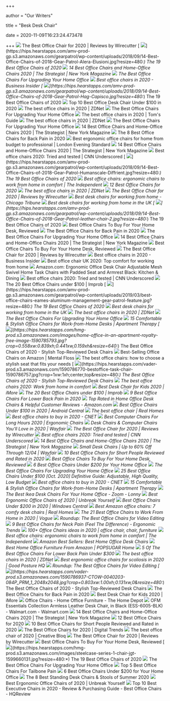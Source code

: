 +++
        
author = "Our Writers"
        
title = "Besk Desk Chair"
        
date = 2020-11-09T16:23:24.473478
        
+++
[ ![](https://cdn.thewirecutter.com/wp-content/media/2020/09/officechairs-2048px-9607.jpg?auto=webp&crop=1.91:1&width=1200)](https://cdn.thewirecutter.com/wp-content/media/2020/09/officechairs-2048px-9607.jpg?auto=webp&crop=1.91:1&width=1200) The Best Office Chair for 2020 | Reviews by Wirecutter
[ ![](https://hips.hearstapps.com/amv-prod-gp.s3.amazonaws.com/gearpatrol/wp-content/uploads/2018/09/14-Best-Office-Chairs-of-2018-Gear-Patrol-Alera-Elusioni.jpg?resize=480:*)](https://hips.hearstapps.com/amv-prod-gp.s3.amazonaws.com/gearpatrol/wp-content/uploads/2018/09/14-Best-Office-Chairs-of-2018-Gear-Patrol-Alera-Elusioni.jpg?resize=480:*) The 19 Best Office Chairs of 2020
[ ![](https://pyxis.nymag.com/v1/imgs/fdc/3a6/86a7075e3525ef1c07994401e3cd530a78-amazon-basics-exec-chair.rsquare.w600.jpg)](https://pyxis.nymag.com/v1/imgs/fdc/3a6/86a7075e3525ef1c07994401e3cd530a78-amazon-basics-exec-chair.rsquare.w600.jpg) 14 Best Office Chairs and Home-Office Chairs 2020 | The Strategist | New  York Magazine
[ ![](https://specials-images.forbesimg.com/imageserve/5eea485bdb3b680006a1e736/960x0.jpg?cropX1=0&cropX2=800&cropY1=233&cropY2=766)](https://specials-images.forbesimg.com/imageserve/5eea485bdb3b680006a1e736/960x0.jpg?cropX1=0&cropX2=800&cropY1=233&cropY2=766) The Best Office Chairs For Upgrading Your Home Office
[ ![](https://i.insider.com/5e6ff846c485400dac21a626?width=1100&format=jpeg&auto=webp)](https://i.insider.com/5e6ff846c485400dac21a626?width=1100&format=jpeg&auto=webp) Best office chairs in 2020 - Business Insider
[ ![](https://hips.hearstapps.com/amv-prod-gp.s3.amazonaws.com/gearpatrol/wp-content/uploads/2018/09/14-Best-Office-Chairs-of-2018-Gear-Patrol-Hag-Capisco.jpg?resize=480:*)](https://hips.hearstapps.com/amv-prod-gp.s3.amazonaws.com/gearpatrol/wp-content/uploads/2018/09/14-Best-Office-Chairs-of-2018-Gear-Patrol-Hag-Capisco.jpg?resize=480:*) The 19 Best Office Chairs of 2020
[ ![](https://theluxurychairs.com/wp-content/uploads/2019/02/best-office-chair-under-100.jpg)](https://theluxurychairs.com/wp-content/uploads/2019/02/best-office-chair-under-100.jpg) Top 10 Best Office Desk Chair Under $100 in 2020
[ ![](https://zdnet2.cbsistatic.com/hub/i/r/2020/01/17/57f6916a-6938-461c-9f47-47e1c9a8b026/resize/1200xauto/191af73e14cde0e61f8c92c29cefb2ee/office-chair-3.jpg)](https://zdnet2.cbsistatic.com/hub/i/r/2020/01/17/57f6916a-6938-461c-9f47-47e1c9a8b026/resize/1200xauto/191af73e14cde0e61f8c92c29cefb2ee/office-chair-3.jpg) The best office chairs in 2020 | ZDNet
[ ![](https://specials-images.forbesimg.com/imageserve/5f2041d9f3e9ed38e19894af/0x800.jpg?fit=scale)](https://specials-images.forbesimg.com/imageserve/5f2041d9f3e9ed38e19894af/0x800.jpg?fit=scale) The Best Office Chairs For Upgrading Your Home Office
[ ![](https://cdn.mos.cms.futurecdn.net/chg3AGHkpwVFcZeK26TKuA-1200-80.jpg)](https://cdn.mos.cms.futurecdn.net/chg3AGHkpwVFcZeK26TKuA-1200-80.jpg) The best office chairs in 2020 | Tom's Guide
[ ![](https://zdnet4.cbsistatic.com/hub/i/2020/01/17/8231e246-714d-44bf-8b5e-bebdd66c1d83/office-chair-6.jpg)](https://zdnet4.cbsistatic.com/hub/i/2020/01/17/8231e246-714d-44bf-8b5e-bebdd66c1d83/office-chair-6.jpg) The best office chairs in 2020 | ZDNet
[ ![](https://specials-images.forbesimg.com/imageserve/5eea4d186ef66b0006115587/0x800.jpg?fit=scale)](https://specials-images.forbesimg.com/imageserve/5eea4d186ef66b0006115587/0x800.jpg?fit=scale) The Best Office Chairs For Upgrading Your Home Office
[ ![](https://pyxis.nymag.com/v1/imgs/742/d01/1fcb82626ad99af52e83ff3361fff50c73-sadie-big-and-tall-office-computer-chair.rsquare.w600.jpg)](https://pyxis.nymag.com/v1/imgs/742/d01/1fcb82626ad99af52e83ff3361fff50c73-sadie-big-and-tall-office-computer-chair.rsquare.w600.jpg) 14 Best Office Chairs and Home-Office Chairs 2020 | The Strategist | New  York Magazine
[ ![](https://www.thebalancesmb.com/thmb/9U3S19mn6KmviCa9emPCfbqumE0=/640x640/smart/filters:no_upscale()/717tpSVhAvL._SL1001_-5b5f3e8a46e0fb0050e83f91.jpg)](https://www.thebalancesmb.com/thmb/9U3S19mn6KmviCa9emPCfbqumE0=/640x640/smart/filters:no_upscale()/717tpSVhAvL._SL1001_-5b5f3e8a46e0fb0050e83f91.jpg) The 8 Best Office Chairs for Back Pain in 2020
[ ![](https://static.standard.co.uk/s3fs-public/thumbnails/image/2020/06/19/10/office-chairs.jpg)](https://static.standard.co.uk/s3fs-public/thumbnails/image/2020/06/19/10/office-chairs.jpg) Best ergonomic office chairs for home from budget to professional | London  Evening Standard
[ ![](https://pyxis.nymag.com/v1/imgs/61a/801/c0310140bb4b4ded27a02d48d2ecc677ef.rdeep-vertical.w245.jpg)](https://pyxis.nymag.com/v1/imgs/61a/801/c0310140bb4b4ded27a02d48d2ecc677ef.rdeep-vertical.w245.jpg) 14 Best Office Chairs and Home-Office Chairs 2020 | The Strategist | New  York Magazine
[ ![](https://cdn.cnn.com/cnnnext/dam/assets/200715110054-underscored-best-office-chair-everything-else-1-medium-plus-169.jpg)](https://cdn.cnn.com/cnnnext/dam/assets/200715110054-underscored-best-office-chair-everything-else-1-medium-plus-169.jpg) Best office chairs 2020: Tried and tested | CNN Underscored
[ ![](https://hips.hearstapps.com/amv-prod-gp.s3.amazonaws.com/gearpatrol/wp-content/uploads/2018/09/14-Best-Office-Chairs-of-2018-Gear-Patrol-Humanscale-Diffrient.jpg?resize=480:*)](https://hips.hearstapps.com/amv-prod-gp.s3.amazonaws.com/gearpatrol/wp-content/uploads/2018/09/14-Best-Office-Chairs-of-2018-Gear-Patrol-Humanscale-Diffrient.jpg?resize=480:*) The 19 Best Office Chairs of 2020
[ ![](https://static.independent.co.uk/s3fs-public/thumbnails/image/2020/03/16/16/best-ergonomic-office-chairs-indybest.jpg?width=1200)](https://static.independent.co.uk/s3fs-public/thumbnails/image/2020/03/16/16/best-ergonomic-office-chairs-indybest.jpg?width=1200) Best office chairs: ergonomic chairs to work from home in comfort | The  Independent
[ ![](https://www.btod.com/blog/wp-content/uploads/2019/02/embody-hm.jpg)](https://www.btod.com/blog/wp-content/uploads/2019/02/embody-hm.jpg) 12 Best Office Chairs for 2020
[ ![](https://zdnet3.cbsistatic.com/hub/i/2020/01/17/97604558-3c0e-41f2-b7eb-8ee71528cc97/office-chair-7.jpg)](https://zdnet3.cbsistatic.com/hub/i/2020/01/17/97604558-3c0e-41f2-b7eb-8ee71528cc97/office-chair-7.jpg) The best office chairs in 2020 | ZDNet
[ ![](https://cdn.thewirecutter.com/wp-content/media/2020/09/officechairs-2048px-5983.jpg?auto=webp&quality=75&width=1024)](https://cdn.thewirecutter.com/wp-content/media/2020/09/officechairs-2048px-5983.jpg?auto=webp&quality=75&width=1024) The Best Office Chair for 2020 | Reviews by Wirecutter
[ ![](https://www.chicagotribune.com/resizer/UKsyLvSyT0gHhAssGfnSo8NfiCs=/415x233/top/arc-anglerfish-arc2-prod-tronc.s3.amazonaws.com/public/H745AOXIVFHCFEYJKZH2TJL23Q.jpg)](https://www.chicagotribune.com/resizer/UKsyLvSyT0gHhAssGfnSo8NfiCs=/415x233/top/arc-anglerfish-arc2-prod-tronc.s3.amazonaws.com/public/H745AOXIVFHCFEYJKZH2TJL23Q.jpg) Best desk chairs for working from home - Chicago Tribune
[ ![](https://blueprint-api-production.s3.amazonaws.com/uploads/card/image/1252226/299b3279-7885-4cf2-a87d-5e427946f84d.png)](https://blueprint-api-production.s3.amazonaws.com/uploads/card/image/1252226/299b3279-7885-4cf2-a87d-5e427946f84d.png) Best desk chairs for working from home in the UK
[ ![](https://hips.hearstapps.com/amv-prod-gp.s3.amazonaws.com/gearpatrol/wp-content/uploads/2018/09/14-Best-Office-Chairs-of-2018-Gear-Patrol-leather-chair-2.jpg?resize=480:*)](https://hips.hearstapps.com/amv-prod-gp.s3.amazonaws.com/gearpatrol/wp-content/uploads/2018/09/14-Best-Office-Chairs-of-2018-Gear-Patrol-leather-chair-2.jpg?resize=480:*) The 19 Best Office Chairs of 2020
[ ![](https://www.refinery29.com/images/10012022.png?format=webp&width=720&height=720&quality=85)](https://www.refinery29.com/images/10012022.png?format=webp&width=720&height=720&quality=85) Best Office Chairs To Buy For Your Home Desk, Reviewed
[ ![](https://www.spineuniverse.com/sites/default/files/wysiwyg_imageupload/49571/2020/06/01/aeron.jpg)](https://www.spineuniverse.com/sites/default/files/wysiwyg_imageupload/49571/2020/06/01/aeron.jpg) The Best Office Chairs for Back Pain in 2020
[ ![](https://specials-images.forbesimg.com/imageserve/5f20407e18e24c071bd3f742/960x0.jpg?cropX1=0&cropX2=800&cropY1=0&cropY2=800)](https://specials-images.forbesimg.com/imageserve/5f20407e18e24c071bd3f742/960x0.jpg?cropX1=0&cropX2=800&cropY1=0&cropY2=800) The Best Office Chairs For Upgrading Your Home Office
[ ![](https://pyxis.nymag.com/v1/imgs/792/f64/1e520ffe663f911427a2b10a6a0f6eb585-amazonbasics-classic-mid-back-mesh-swive.rsquare.w600.jpg)](https://pyxis.nymag.com/v1/imgs/792/f64/1e520ffe663f911427a2b10a6a0f6eb585-amazonbasics-classic-mid-back-mesh-swive.rsquare.w600.jpg) 14 Best Office Chairs and Home-Office Chairs 2020 | The Strategist | New  York Magazine
[ ![](https://www.refinery29.com/images/9965487.jpg?format=webp&width=720&height=720&quality=85)](https://www.refinery29.com/images/9965487.jpg?format=webp&width=720&height=720&quality=85) Best Office Chairs To Buy For Your Home Desk, Reviewed
[ ![](https://d1b5h9psu9yexj.cloudfront.net/5707/Herman-Miller-Aeron_20180409-135854_full.jpg)](https://d1b5h9psu9yexj.cloudfront.net/5707/Herman-Miller-Aeron_20180409-135854_full.jpg) The Best Office Chair for 2020 | Reviews by Wirecutter
[ ![](https://i.insider.com/5e6ff782c485400dfe21b0f2?width=1136&format=jpeg)](https://i.insider.com/5e6ff782c485400dfe21b0f2?width=1136&format=jpeg) Best office chairs in 2020 - Business Insider
[ ![](https://www.shortlist.com/media/imager/201910/40461-posts.article_md.jpg)](https://www.shortlist.com/media/imager/201910/40461-posts.article_md.jpg) Best office chair UK 2020: Top comfort for working from home
[ ![](https://images-na.ssl-images-amazon.com/images/I/71GaYIEzdQL._AC_SX522_.jpg)](https://images-na.ssl-images-amazon.com/images/I/71GaYIEzdQL._AC_SX522_.jpg) Amazon.com: Ergonomic Office Desk Chair Adjustable Mesh Swivel Home Task  Chairs with Padded Seat and Armrest Black: Kitchen & Dining
[ ![](https://cdn.cnn.com/cnnnext/dam/assets/200715110025-underscored-best-office-chair-everything-else-2-live-video.jpg)](https://cdn.cnn.com/cnnnext/dam/assets/200715110025-underscored-best-office-chair-everything-else-2-live-video.jpg) Best office chairs 2020: Tried and tested | CNN Underscored
[ ![](https://cdn.improb.com/wp-content/uploads/2019/07/best-office-chairs-under-100.jpg)](https://cdn.improb.com/wp-content/uploads/2019/07/best-office-chairs-under-100.jpg) The 20 Best Office Chairs under $100 | Improb
[ ![](https://hips.hearstapps.com/amv-prod-gp.s3.amazonaws.com/gearpatrol/wp-content/uploads/2019/03/best-office-chairs-eames-aluminum-management-gear-patrol-feature.jpg?resize=480:*)](https://hips.hearstapps.com/amv-prod-gp.s3.amazonaws.com/gearpatrol/wp-content/uploads/2019/03/best-office-chairs-eames-aluminum-management-gear-patrol-feature.jpg?resize=480:*) The 19 Best Office Chairs of 2020
[ ![](https://blueprint-api-production.s3.amazonaws.com/uploads/card/image/1252230/8bb0e864-d4db-4b42-bbaa-84dcd7072071.png)](https://blueprint-api-production.s3.amazonaws.com/uploads/card/image/1252230/8bb0e864-d4db-4b42-bbaa-84dcd7072071.png) Best desk chairs for working from home in the UK
[ ![](https://zdnet4.cbsistatic.com/hub/i/r/2020/01/17/5a3e28b6-25e0-42f9-841a-c92fd9e577c3/resize/1200xauto/280a61d8d0585c77e9911cb58df84203/office-chair-5.jpg)](https://zdnet4.cbsistatic.com/hub/i/r/2020/01/17/5a3e28b6-25e0-42f9-841a-c92fd9e577c3/resize/1200xauto/280a61d8d0585c77e9911cb58df84203/office-chair-5.jpg) The best office chairs in 2020 | ZDNet
[ ![](https://specials-images.forbesimg.com/imageserve/5eea4a651b50250006e83c78/960x0.jpg?fit=scale)](https://specials-images.forbesimg.com/imageserve/5eea4a651b50250006e83c78/960x0.jpg?fit=scale) The Best Office Chairs For Upgrading Your Home Office
[ ![](https://cdn.apartmenttherapy.info/image/upload/f_auto,q_auto:eco,w_730/at%2Fproduct%20listing%2Felenora-conference-chair-allmodern)](https://cdn.apartmenttherapy.info/image/upload/f_auto,q_auto:eco,w_730/at%2Fproduct%20listing%2Felenora-conference-chair-allmodern) 15 Comfortable & Stylish Office Chairs for Work-from-Home Desks | Apartment  Therapy
[ ![](https://hips.hearstapps.com/hmg-prod.s3.amazonaws.com/images/home-office-in-an-apartment-royalty-free-image-1590785793.jpg?crop=0.558xw:0.839xh;0.441xw,0.159xh&resize=640:*)](https://hips.hearstapps.com/hmg-prod.s3.amazonaws.com/images/home-office-in-an-apartment-royalty-free-image-1590785793.jpg?crop=0.558xw:0.839xh;0.441xw,0.159xh&resize=640:*) The Best Office Chairs of 2020 - Stylish Top-Reviewed Desk Chairs
[ ![](https://images2.minutemediacdn.com/image/upload/c_crop,h_560,w_1000,x_0,y_377/f_auto,q_auto,w_1100/v1584592132/shape/mentalfloss/620796_amazonfurmax.jpg)](https://images2.minutemediacdn.com/image/upload/c_crop,h_560,w_1000,x_0,y_377/f_auto,q_auto,w_1100/v1584592132/shape/mentalfloss/620796_amazonfurmax.jpg) Best-Selling Office Chairs on Amazon | Mental Floss
[ ![](https://www.telegraph.co.uk/content/dam/interiors/2017/03/08/chair1_trans_NvBQzQNjv4BqqVzuuqpFlyLIwiB6NTmJwfSVWeZ_vEN7c6bHu2jJnT8.jpg?impolicy=logo-overlay)](https://www.telegraph.co.uk/content/dam/interiors/2017/03/08/chair1_trans_NvBQzQNjv4BqqVzuuqpFlyLIwiB6NTmJwfSVWeZ_vEN7c6bHu2jJnT8.jpg?impolicy=logo-overlay) The best office chairs: how to choose a stylish seat that fits your needs
[ ![](https://hips.hearstapps.com/vader-prod.s3.amazonaws.com/1590786770-bestoffice-task-chair-1590786757.jpg?crop=1xw:1xh;center,top&resize=480:*)](https://hips.hearstapps.com/vader-prod.s3.amazonaws.com/1590786770-bestoffice-task-chair-1590786757.jpg?crop=1xw:1xh;center,top&resize=480:*) The Best Office Chairs of 2020 - Stylish Top-Reviewed Desk Chairs
[ ![](https://cdn.pocket-lint.com/r/s/1200x/assets/images/152193-smart-home-buyer-s-guide-the-best-office-chairs-for-2020-work-from-home-in-comfort-image1-izwthoq0ja.jpg)](https://cdn.pocket-lint.com/r/s/1200x/assets/images/152193-smart-home-buyer-s-guide-the-best-office-chairs-for-2020-work-from-home-in-comfort-image1-izwthoq0ja.jpg) The best office chairs 2020: Work from home in comfort
[ ![](https://www.imore.com/sites/imore.com/files/field/image/2020/08/sitrite-kids-desk-chair-black.jpg)](https://www.imore.com/sites/imore.com/files/field/image/2020/08/sitrite-kids-desk-chair-black.jpg) Best Desk Chair for Kids 2020 | iMore
[ ![](https://cdn.improb.com/wp-content/uploads/2019/07/Homall-High-Back-Gaming-Office-Chair.jpg)](https://cdn.improb.com/wp-content/uploads/2019/07/Homall-High-Back-Gaming-Office-Chair.jpg) The 20 Best Office Chairs under $100 | Improb
[ ![](https://www.btod.com/blog/wp-content/uploads/2019/11/9-best-office-chairs-lower-back-pain-blog-header-1.jpg)](https://www.btod.com/blog/wp-content/uploads/2019/11/9-best-office-chairs-lower-back-pain-blog-header-1.jpg) 9 Best Office Chairs For Lower Back Pain in 2020
[ ![](https://m.media-amazon.com/images/I/71vbR3+AzaL._AC_SX500_SY500_.jpg)](https://m.media-amazon.com/images/I/71vbR3+AzaL._AC_SX500_SY500_.jpg) Top Rated in Home Office Desk Chairs & Helpful Customer Reviews - Amazon.com
[ ![](https://www.androidcentral.com/sites/androidcentral.com/files/article_images/2020/06/furmax-mid-back-office-task-chair.jpg)](https://www.androidcentral.com/sites/androidcentral.com/files/article_images/2020/06/furmax-mid-back-office-task-chair.jpg) Best Office Chairs Under $100 in 2020 | Android Central
[ ![](https://cdn.mos.cms.futurecdn.net/Aqec8axT6pfvTzHY4cDAiZ.jpg)](https://cdn.mos.cms.futurecdn.net/Aqec8axT6pfvTzHY4cDAiZ.jpg) The best office chair | Real Homes
[ ![](https://cnet2.cbsistatic.com/img/GRo-GylewM5N39e16q82prn8Gog=/940x528/2020/08/03/92e8293d-d387-4aa5-9494-f9f4038830ab/hbada.jpg)](https://cnet2.cbsistatic.com/img/GRo-GylewM5N39e16q82prn8Gog=/940x528/2020/08/03/92e8293d-d387-4aa5-9494-f9f4038830ab/hbada.jpg) Best office chairs to buy in 2020 - CNET
[ ![](https://www.accessoriesadviser.com/wp-content/uploads/2020/02/Computer-Chair-1.png)](https://www.accessoriesadviser.com/wp-content/uploads/2020/02/Computer-Chair-1.png) Best Computer Chairs For Long Hours 2020 | Ergonomic Chairs
[ ![](https://secure.img1-fg.wfcdn.com/im/04101391/resize-h600-w600%5Ecompr-r85/4148/4148964/Desk+Chairs.jpg)](https://secure.img1-fg.wfcdn.com/im/04101391/resize-h600-w600%5Ecompr-r85/4148/4148964/Desk+Chairs.jpg) Desk Chairs & Computer Chairs You'll Love in 2020 | Wayfair
[ ![](https://cdn.thewirecutter.com/wp-content/media/2020/09/officechairs-2048px-5974.jpg?auto=webp&quality=75&width=1024)](https://cdn.thewirecutter.com/wp-content/media/2020/09/officechairs-2048px-5974.jpg?auto=webp&quality=75&width=1024) The Best Office Chair for 2020 | Reviews by Wirecutter
[ ![](https://cdn.cnn.com/cnnnext/dam/assets/200715110040-underscored-best-office-chair-everything-else-3-live-video.jpg)](https://cdn.cnn.com/cnnnext/dam/assets/200715110040-underscored-best-office-chair-everything-else-3-live-video.jpg) Best office chairs 2020: Tried and tested | CNN Underscored
[ ![](https://pyxis.nymag.com/v1/imgs/154/4b0/5c27022840e2dbf6dfd9249b0e5470c626-essentials-high-back-executive-chair.rsquare.w600.jpg)](https://pyxis.nymag.com/v1/imgs/154/4b0/5c27022840e2dbf6dfd9249b0e5470c626-essentials-high-back-executive-chair.rsquare.w600.jpg) 14 Best Office Chairs and Home-Office Chairs 2020 | The Strategist | New  York Magazine
[ ![](https://secure.img1-fg.wfcdn.com/im/19583227/resize-h600-w600%5Ecompr-r85/4129/41293900/Small+Desk+Chairs.jpg)](https://secure.img1-fg.wfcdn.com/im/19583227/resize-h600-w600%5Ecompr-r85/4129/41293900/Small+Desk+Chairs.jpg) Small Desk Chairs | Up to 60% Off Through 12/04 | Wayfair
[ ![](https://www.theworkbuzz.com/wp-content/uploads/2020/02/amazonbasics-leather-mid-back-office-desk-chairs.jpg)](https://www.theworkbuzz.com/wp-content/uploads/2020/02/amazonbasics-leather-mid-back-office-desk-chairs.jpg) 10 Best Office Chairs for Short People Reviewed and Rated in 2020
[ ![](https://www.refinery29.com/images/10122332.png?format=pjpg&auto=webp&resize-filter=lanczos2&quality=50&sharpen=a3%2Cr3%2Ct0&optimize=low&width=960)](https://www.refinery29.com/images/10122332.png?format=pjpg&auto=webp&resize-filter=lanczos2&quality=50&sharpen=a3%2Cr3%2Ct0&optimize=low&width=960) Best Office Chairs To Buy For Your Home Desk, Reviewed
[ ![](https://www.firstforwomen.com/wp-content/uploads/sites/2/2019/03/7-best-home-office-chair-under-200-first-for-women-space-airgrid-chair.jpg?w=750)](https://www.firstforwomen.com/wp-content/uploads/sites/2/2019/03/7-best-home-office-chair-under-200-first-for-women-space-airgrid-chair.jpg?w=750) 6 Best Office Chairs Under $200 for Your Home Office
[ ![](https://specials-images.forbesimg.com/imageserve/5eea4983de3a2a0006fd09f2/960x0.jpg?fit=scale)](https://specials-images.forbesimg.com/imageserve/5eea4983de3a2a0006fd09f2/960x0.jpg?fit=scale) The Best Office Chairs For Upgrading Your Home Office
[ ![](https://ihomemag.com/wp-content/uploads/2018/06/Best-Office-Chairs-Under-100.jpg)](https://ihomemag.com/wp-content/uploads/2018/06/Best-Office-Chairs-Under-100.jpg) 25 Best Office Chairs Under $100 [Oct. 2020] Definitive Guide: Adjustable,  High Quality, Low Budget
[ ![](https://cnet2.cbsistatic.com/img/AKYSLXlg2jUlss0GNoSHx3KksUQ=/940x528/2020/08/03/598f46b1-6657-41a8-b15f-a447b24856c0/herman-miller.jpg)](https://cnet2.cbsistatic.com/img/AKYSLXlg2jUlss0GNoSHx3KksUQ=/940x528/2020/08/03/598f46b1-6657-41a8-b15f-a447b24856c0/herman-miller.jpg) Best office chairs to buy in 2020 - CNET
[ ![](https://cdn.apartmenttherapy.info/image/upload/f_auto,q_auto:eco,w_730/at%2Fstyle%2F2019-11%2FWorld_Market_Leander)](https://cdn.apartmenttherapy.info/image/upload/f_auto,q_auto:eco,w_730/at%2Fstyle%2F2019-11%2FWorld_Market_Leander) 15 Comfortable & Stylish Office Chairs for Work-from-Home Desks | Apartment  Therapy
[ ![](https://www2.pictures.lonny.com/mp/XHhsGOE4CDGx.jpg)](https://www2.pictures.lonny.com/mp/XHhsGOE4CDGx.jpg) The Best Ikea Desk Chairs For Your Home Office - Zoom - Lonny
[ ![](https://m.media-amazon.com/images/I/518YLQETYdL.jpg)](https://m.media-amazon.com/images/I/518YLQETYdL.jpg) Best Ergonomic Office Chairs of 2020 | Unbreak Yourself
[ ![](https://www.windowscentral.com/sites/wpcentral.com/files/field/image/2018/12/ikea-markus-png-01.png)](https://www.windowscentral.com/sites/wpcentral.com/files/field/image/2018/12/ikea-markus-png-01.png) Best Office Chairs Under $200 in 2020 | Windows Central
[ ![](https://cdn.mos.cms.futurecdn.net/g9ajrzd2y5Px5ya9LgZ6Mo.jpg)](https://cdn.mos.cms.futurecdn.net/g9ajrzd2y5Px5ya9LgZ6Mo.jpg) Best Amazon office chairs: 7 comfy desk chairs | Real Homes
[ ![](https://assets.vogue.com/photos/5ebb0a404be1835800d6863b/16:9/w_1600,c_limit/0512-VO-WELL37.02%20(1).jpg)](https://assets.vogue.com/photos/5ebb0a404be1835800d6863b/16:9/w_1600,c_limit/0512-VO-WELL37.02%20(1).jpg) The 21 Best Office Chairs to Work From Home in 2020 | Vogue
[ ![](https://s3.amazonaws.com/pbblogassets/uploads/2020/04/08113012/soh2o-1.jpg)](https://s3.amazonaws.com/pbblogassets/uploads/2020/04/08113012/soh2o-1.jpg) Roundup: The Best Office Chairs for Video Editing
[ ![](http://ergonomictrends.com/wp-content/uploads/2020/02/best-office-chairs-for-neck-pain.jpg)](http://ergonomictrends.com/wp-content/uploads/2020/02/best-office-chairs-for-neck-pain.jpg) 9 Best Office Chairs for Neck Pain (Feel The Difference) - Ergonomic Trends
[ ![](https://i.pinimg.com/236x/2e/a3/50/2ea350b41a25e9c5aaa7643340dc3127--comfortable-office-chair-best-office-chair.jpg)](https://i.pinimg.com/236x/2e/a3/50/2ea350b41a25e9c5aaa7643340dc3127--comfortable-office-chair-best-office-chair.jpg) 100+ Office Chairs ideas in 2020 | office chair, chair, furniture
[ ![](https://static.independent.co.uk/s3fs-public/thumbnails/image/2019/02/14/17/john-lewis-gerard.jpg?width=982&height=726)](https://static.independent.co.uk/s3fs-public/thumbnails/image/2019/02/14/17/john-lewis-gerard.jpg?width=982&height=726) Best office chairs: ergonomic chairs to work from home in comfort | The  Independent
[ ![](https://images-na.ssl-images-amazon.com/images/I/71ohGSWApfL._AC_UL200_SR200,200_.jpg)](https://images-na.ssl-images-amazon.com/images/I/71ohGSWApfL._AC_UL200_SR200,200_.jpg) Amazon Best Sellers: Best Home Office Desk Chairs
[ ![](https://media1.popsugar-assets.com/files/thumbor/jS3Ig0a4YQOaqG9MfzvEKAB0qXQ/fit-in/2048xorig/filters:format_auto-!!-:strip_icc-!!-/2019/02/26/022/n/1922794/2799a78f0c65473b_netimgTEfXYc/i/Elle-Decor-Giselle-Home-Office-Chair.jpg)](https://media1.popsugar-assets.com/files/thumbor/jS3Ig0a4YQOaqG9MfzvEKAB0qXQ/fit-in/2048xorig/filters:format_auto-!!-:strip_icc-!!-/2019/02/26/022/n/1922794/2799a78f0c65473b_netimgTEfXYc/i/Elle-Decor-Giselle-Home-Office-Chair.jpg) Best Home Office Furniture From Amazon | POPSUGAR Home
[ ![](https://cdn.paindoctor.com/wp-content/uploads/2018/01/serta-mid-back-office-chair.jpg)](https://cdn.paindoctor.com/wp-content/uploads/2018/01/serta-mid-back-office-chair.jpg) 5 Of The Best Office Chairs For Lower Back Pain Under $300
[ ![](https://zdnet4.cbsistatic.com/hub/i/2020/01/17/c0ad1bc6-1ebd-44b4-a35b-3f8aae0e3b21/office-chair-4.jpg)](https://zdnet4.cbsistatic.com/hub/i/2020/01/17/c0ad1bc6-1ebd-44b4-a35b-3f8aae0e3b21/office-chair-4.jpg) The best office chairs in 2020 | ZDNet
[ ![](https://www.goodposturehq.com/wp-content/uploads/2019/08/Ergonomic-Office-Chair-for-scoliosis.jpg)](https://www.goodposturehq.com/wp-content/uploads/2019/08/Ergonomic-Office-Chair-for-scoliosis.jpg) Best ergonomic office chairs for scoliosis in 2020 | Good Posture HQ
[ ![](https://s3.amazonaws.com/pbblogassets/uploads/2020/04/08114839/amazonbasicsize-1.jpg)](https://s3.amazonaws.com/pbblogassets/uploads/2020/04/08114839/amazonbasicsize-1.jpg) Roundup: The Best Office Chairs for Video Editing
[ ![](https://hips.hearstapps.com/vader-prod.s3.amazonaws.com/1590786937-CTOW-0040203-084P_PRM_1_2048x2048.jpg?crop=0.803xw:1.00xh;0.131xw,0&resize=480:*)](https://hips.hearstapps.com/vader-prod.s3.amazonaws.com/1590786937-CTOW-0040203-084P_PRM_1_2048x2048.jpg?crop=0.803xw:1.00xh;0.131xw,0&resize=480:*) The Best Office Chairs of 2020 - Stylish Top-Reviewed Desk Chairs
[ ![](https://www.spineuniverse.com/sites/default/files/wysiwyg_imageupload/49571/2020/06/01/tempurpedic.jpg)](https://www.spineuniverse.com/sites/default/files/wysiwyg_imageupload/49571/2020/06/01/tempurpedic.jpg) The Best Office Chairs for Back Pain in 2020
[ ![](https://www.imore.com/sites/imore.com/files/styles/large/public/field/image/2020/08/sitrite-kids-desk-chair-colors.jpg)](https://www.imore.com/sites/imore.com/files/styles/large/public/field/image/2020/08/sitrite-kids-desk-chair-colors.jpg) Best Desk Chair for Kids 2020 | iMore
[ ![](https://images.homedepot-static.com/productImages/11f6993d-5844-4f56-9be3-6124ea45fdd6/svn/walnut-brown-linon-home-decor-office-chairs-178403nat01u-64_400.jpg)](https://images.homedepot-static.com/productImages/11f6993d-5844-4f56-9be3-6124ea45fdd6/svn/walnut-brown-linon-home-decor-office-chairs-178403nat01u-64_400.jpg) Office Chairs - Home Office Furniture - The Home Depot
[ ![](https://i5.walmartimages.com/asr/7928eb7f-aef0-494d-ba88-0af75b817d03_1.d912ee55ebcc0164c176223c7bcbd784.jpeg)](https://i5.walmartimages.com/asr/7928eb7f-aef0-494d-ba88-0af75b817d03_1.d912ee55ebcc0164c176223c7bcbd784.jpeg) OFM Essentials Collection Armless Leather Desk Chair, in Black  (ESS-6005-BLK) - Walmart.com - Walmart.com
[ ![](https://pyxis.nymag.com/v1/imgs/f70/0dc/ef818830cfff15f517212eb5fb9f50f538-office-star-deluxe-vinyl-seat-and-mesh-b.rsquare.w600.jpg)](https://pyxis.nymag.com/v1/imgs/f70/0dc/ef818830cfff15f517212eb5fb9f50f538-office-star-deluxe-vinyl-seat-and-mesh-b.rsquare.w600.jpg) 14 Best Office Chairs and Home-Office Chairs 2020 | The Strategist | New  York Magazine
[ ![](https://www.btod.com/blog/wp-content/uploads/2019/02/affirm.jpg)](https://www.btod.com/blog/wp-content/uploads/2019/02/affirm.jpg) 12 Best Office Chairs for 2020
[ ![](https://www.theworkbuzz.com/wp-content/uploads/2020/02/hbada-office-task-desk-chairs.jpg)](https://www.theworkbuzz.com/wp-content/uploads/2020/02/hbada-office-task-desk-chairs.jpg) 10 Best Office Chairs for Short People Reviewed and Rated in 2020
[ ![](https://s3.us-east-2.amazonaws.com/cc-prd-s3-uploads/2020/6/24/7cbc662dcda6a9ef93859e6e1650ceb53e636a54.jpeg)](https://s3.us-east-2.amazonaws.com/cc-prd-s3-uploads/2020/6/24/7cbc662dcda6a9ef93859e6e1650ceb53e636a54.jpeg) The Best Office Chairs for 2020 | Digital Trends
[ ![](https://cdn.mos.cms.futurecdn.net/NkRwHsoDezP3MuJnwDvjhh.jpg)](https://cdn.mos.cms.futurecdn.net/NkRwHsoDezP3MuJnwDvjhh.jpg) The best office chair of 2020 | Creative Bloq
[ ![](https://cdn.thewirecutter.com/wp-content/media/2020/09/officechairs-2048px-5976.jpg?auto=webp&quality=75&width=1024)](https://cdn.thewirecutter.com/wp-content/media/2020/09/officechairs-2048px-5976.jpg?auto=webp&quality=75&width=1024) The Best Office Chair for 2020 | Reviews by Wirecutter
[ ![](https://www.refinery29.com/images/10122166.png?format=webp&width=720&height=720&quality=85)](https://www.refinery29.com/images/10122166.png?format=webp&width=720&height=720&quality=85) Best Office Chairs To Buy For Your Home Desk, Reviewed
[ ![](https://hips.hearstapps.com/hmg-prod.s3.amazonaws.com/images/steelcase-series-1-chair-jgt-1599660131.jpg?resize=480:*)](https://hips.hearstapps.com/hmg-prod.s3.amazonaws.com/images/steelcase-series-1-chair-jgt-1599660131.jpg?resize=480:*) The 19 Best Office Chairs of 2020
[ ![](https://specials-images.forbesimg.com/imageserve/5eea4b66760321000739ba28/0x800.jpg?cropX1=0&cropX2=940&cropY1=0&cropY2=1447)](https://specials-images.forbesimg.com/imageserve/5eea4b66760321000739ba28/0x800.jpg?cropX1=0&cropX2=940&cropY1=0&cropY2=1447) The Best Office Chairs For Upgrading Your Home Office
[ ![](https://cdn.officetip.org/images/2019/10/steelcase-leap-big-960.jpg)](https://cdn.officetip.org/images/2019/10/steelcase-leap-big-960.jpg) Top 5 Best Office Chairs For Tailbone Pain
[ ![](https://www.firstforwomen.com/wp-content/uploads/sites/2/2020/06/1200x675-23.png)](https://www.firstforwomen.com/wp-content/uploads/sites/2/2020/06/1200x675-23.png) 6 Best Office Chairs Under $200 for Your Home Office
[ ![](https://i2.wp.com/www.startstanding.org/wp-content/uploads/2019/04/Flash-Furniture-Drafting-Chair-Best-Chairs-and-Stools-for-Standing-Desks.jpg?resize=960%2C960&ssl=1)](https://i2.wp.com/www.startstanding.org/wp-content/uploads/2019/04/Flash-Furniture-Drafting-Chair-Best-Chairs-and-Stools-for-Standing-Desks.jpg?resize=960%2C960&ssl=1) The 8 Best Standing Desk Chairs & Stools of Summer 2020
[ ![](https://images-na.ssl-images-amazon.com/images/I/41WV0UF1hkL.jpg)](https://images-na.ssl-images-amazon.com/images/I/41WV0UF1hkL.jpg) Best Ergonomic Office Chairs of 2020 | Unbreak Yourself
[ ![](https://www.hqreview.com/wp-content/uploads/2018/05/Executive-Chairs-300x150.jpg)](https://www.hqreview.com/wp-content/uploads/2018/05/Executive-Chairs-300x150.jpg) Top 10 Best Executive Chairs in 2020 - Review & Purchasing Guide - Best  Office Chairs - HQReview
